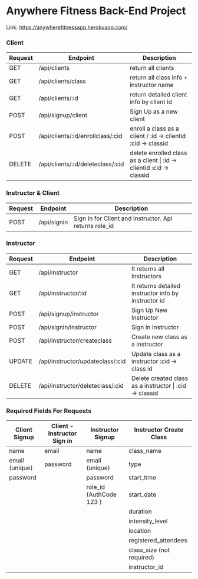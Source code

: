 #  Anywhere Fitness Back-End Project
Link: https://anywherefitnessapp.herokuapp.com/

### Client
| Request	  | Endpoint |  Description |
| ------------- | ------------- | ------------- |
| GET  |/api/clients	  |  return all clients | 
| GET | /api/clients/class	  |  return all class info + instructor name   |
| GET |/api/clients/:id	  |  return detailed client info by client id  |
| POST | /api/signup/client	 |  Sign Up as a new client  |
| POST | /api/clients/:id/enrollclass/:cid	  |  enroll a class as a client / :id -> clientid  :cid -> classid  |
| DELETE | /api/clients/:id/deleteclass/:cid	  |  delete enrolled  class as a client \| :id -> clientid  :cid -> classid   |
	
### Instructor & Client		
| Request	  | Endpoint |  Description |
| ------------- | ------------- | ------------- |
| POST | /api/signin		 |  Sign In for Client and Instructor. Api returns role_id  |

		
### Instructor	
| Request	  | Endpoint |  Description|
| ------------- | ------------- |  ------------- |
|GET |	/api/instructor                   |	      It returns all Instructors                                    |
|GET |	/api/instructor/:id	              |       It returns detailed instructor info by instructor id           |
|POST	| /api/signup/instructor	          |       Sign Up New Instructor                                       |
|POST	| /api/signin/instructor	          |       Sign In  Instructor                                            |
|POST	| /api/instructor/createclass	      |       Create new class as a instructor                             |
|UPDATE	| /api/instructor/updateclass/:cid |      Update class as a instructor :cid -> class id               |
|DELETE	| /api/instructor/deleteclass/:cid  |	    Delete created class as a instructor \| :cid -> classid      |

### Required Fields For Requests

| Client Signup	  | Client - Instructor Sign in |  Instructor Signup|Instructor Create Class|
| ------------- | ------------- |  ------------- |------------- |
|name	           |     email    |	name	          |	class_name|	
|email (unique)|		password 	|	email (unique)	|	type|	
|password |		|		password |		start_time|	
|		|	|role_id (AuthCode 123 ) |		start_date|	
|		|	|		|duration|	
|		|	|		|intensity_level|	
|	|	|		|	location|	
|		|	|		|registered_attendees|	
|		|	|		|class_size  (not required)|	
|		|	|		|                                instructor_id  |	

		
    
    
    
    			
	 		
	 		
 		 
	

